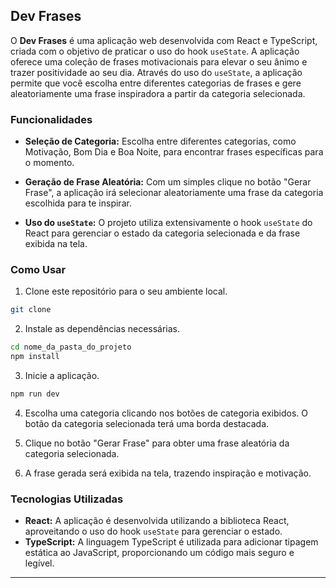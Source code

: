 ## Dev Frases



O **Dev Frases** é uma aplicação web desenvolvida com React e TypeScript, criada com o objetivo de praticar o uso do hook `useState`. A aplicação oferece uma coleção de frases motivacionais para elevar o seu ânimo e trazer positividade ao seu dia. Através do uso do `useState`, a aplicação permite que você escolha entre diferentes categorias de frases e gere aleatoriamente uma frase inspiradora a partir da categoria selecionada.

### Funcionalidades

- **Seleção de Categoria:** Escolha entre diferentes categorias, como Motivação, Bom Dia e Boa Noite, para encontrar frases específicas para o momento.

- **Geração de Frase Aleatória:** Com um simples clique no botão "Gerar Frase", a aplicação irá selecionar aleatoriamente uma frase da categoria escolhida para te inspirar.

- **Uso do `useState`:** O projeto utiliza extensivamente o hook `useState` do React para gerenciar o estado da categoria selecionada e da frase exibida na tela.

### Como Usar

1. Clone este repositório para o seu ambiente local.

```bash
git clone 
```

2. Instale as dependências necessárias.

```bash
cd nome_da_pasta_do_projeto
npm install
```

3. Inicie a aplicação.

```bash
npm run dev
```

4. Escolha uma categoria clicando nos botões de categoria exibidos. O botão da categoria selecionada terá uma borda destacada.

5. Clique no botão "Gerar Frase" para obter uma frase aleatória da categoria selecionada.

6. A frase gerada será exibida na tela, trazendo inspiração e motivação.

### Tecnologias Utilizadas

- **React:** A aplicação é desenvolvida utilizando a biblioteca React, aproveitando o uso do hook `useState` para gerenciar o estado.
- **TypeScript:** A linguagem TypeScript é utilizada para adicionar tipagem estática ao JavaScript, proporcionando um código mais seguro e legível.

---

